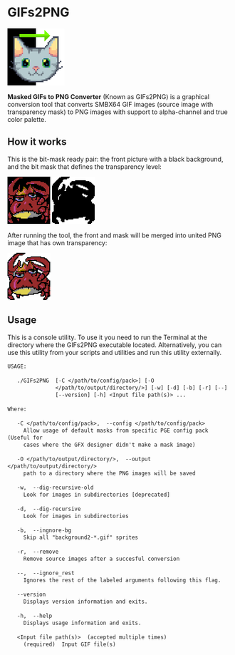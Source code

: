 # GIFs2PNG

![CatGIFs2PNG](screenshots/Tools/console/cat_gif2png_128.png)

**Masked GIFs to PNG Converter** (Known as GIFs2PNG) is a graphical conversion tool that converts SMBX64 GIF images 
(source image with transparency mask) to PNG images with support to alpha-channel and true color palette. 

## How it works
This is the bit-mask ready pair: the front picture with a black background, and the bit mask that defines the 
transparency level:

![src](screenshots/Tools/console/GIFs2PNG/example_src1.gif) ![srcm](screenshots/Tools/console/GIFs2PNG/example_src1m.gif)

After running the tool, the front and mask will be merged into united PNG image that has own transparency: 

![dst](screenshots/Tools/console/GIFs2PNG/example_dst1.png)

## Usage

This is a console utility. To use it you need to run the Terminal at the directory where the GIFs2PNG executable
located. Alternatively, you can use this utility from your scripts and utilities and run this utility externally.
```
USAGE:

   ./GIFs2PNG  [-C </path/to/config/pack>] [-O
               </path/to/output/directory/>] [-w] [-d] [-b] [-r] [--]
               [--version] [-h] <Input file path(s)> ...

Where: 

   -C </path/to/config/pack>,  --config </path/to/config/pack>
     Allow usage of default masks from specific PGE config pack (Useful for
     cases where the GFX designer didn't make a mask image)

   -O </path/to/output/directory/>,  --output </path/to/output/directory/>
     path to a directory where the PNG images will be saved

   -w,  --dig-recursive-old
     Look for images in subdirectories [deprecated]

   -d,  --dig-recursive
     Look for images in subdirectories

   -b,  --ingnore-bg
     Skip all "background2-*.gif" sprites

   -r,  --remove
     Remove source images after a succesful conversion

   --,  --ignore_rest
     Ignores the rest of the labeled arguments following this flag.

   --version
     Displays version information and exits.

   -h,  --help
     Displays usage information and exits.

   <Input file path(s)>  (accepted multiple times)
     (required)  Input GIF file(s)
```
